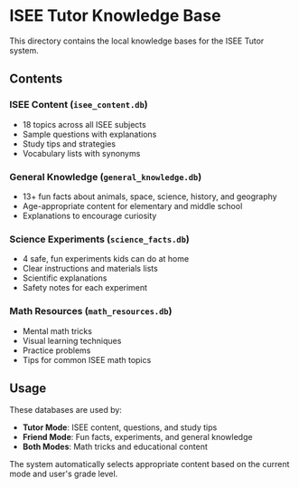 # ISEE Tutor Knowledge Base

This directory contains the local knowledge bases for the ISEE Tutor system.

## Contents

### ISEE Content (`isee_content.db`)
- 18 topics across all ISEE subjects
- Sample questions with explanations
- Study tips and strategies
- Vocabulary lists with synonyms

### General Knowledge (`general_knowledge.db`)
- 13+ fun facts about animals, space, science, history, and geography
- Age-appropriate content for elementary and middle school
- Explanations to encourage curiosity

### Science Experiments (`science_facts.db`)
- 4 safe, fun experiments kids can do at home
- Clear instructions and materials lists
- Scientific explanations
- Safety notes for each experiment

### Math Resources (`math_resources.db`)
- Mental math tricks
- Visual learning techniques
- Practice problems
- Tips for common ISEE math topics

## Usage

These databases are used by:
- **Tutor Mode**: ISEE content, questions, and study tips
- **Friend Mode**: Fun facts, experiments, and general knowledge
- **Both Modes**: Math tricks and educational content

The system automatically selects appropriate content based on the current mode and user's grade level.
